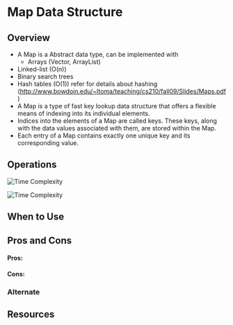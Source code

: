 # Map Data Structure

## Overview
- A Map is a Abstract data type, can be implemented with
  - Arrays (Vector, ArrayList)
 - Linked-list (O(n))
 - Binary search trees
 - Hash tables (O(1)) refer for details about hashing (http://www.bowdoin.edu/~ltoma/teaching/cs210/fall09/Slides/Maps.pdf)
- A Map is a type of fast key lookup data structure that offers a flexible means of indexing into its individual elements.
- Indices into the elements of a Map are called keys. These keys, along with the data values associated with them, are stored within the Map. 
- Each entry of a Map contains exactly one unique key and its corresponding value. 

## Operations

![Time Complexity](./operations.png)

![Time Complexity](./abc.png)


## When to Use

## Pros and Cons

#### Pros:


#### Cons:


### Alternate



## Resources


